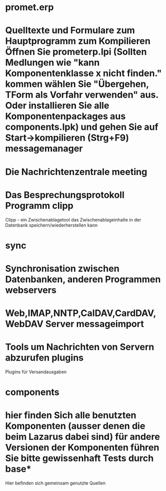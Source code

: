 promet.erp
==========
Quelltexte und Formulare zum Hauptprogramm
zum Kompilieren Öffnen Sie prometerp.lpi (Sollten Medlungen wie "kann Komponentenklasse x nicht finden." kommen wählen Sie "Übergehen, TForm als Vorfahr verwenden" aus. Oder installieren Sie alle Komponentenpackages aus components.lpk)
und gehen Sie auf Start->kompilieren (Strg+F9)
messagemanager
==========
Die Nachrichtenzentrale
meeting
==========
Das Besprechungsprotokoll Programm
clipp
==========
Clipp - ein Zwischenablagetool das Zwischenablageinhalte in der Datenbank speichern/wiederherstellen kann

sync
==========
Synchronisation zwischen Datenbanken, anderen Programmen
webservers
==========
Web,IMAP,NNTP,CalDAV,CardDAV,WebDAV Server
messageimport
==========
Tools um Nachrichten von Servern abzurufen
plugins
==========
Plugins für Versandausgaben


components
==========
hier finden Sich alle benutzten Komponenten (ausser denen die beim Lazarus dabei sind) für andere Versionen der Komponenten führen Sie bitte gewissenhaft Tests durch
base*
==========
Hier befinden sich gemeinsam genutzte Quellen
